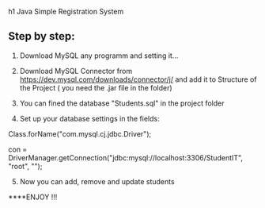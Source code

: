 h1 Java Simple Registration System

## Step by step:

1. Download MySQL any programm and setting it...

2. Download MySQL Connector from https://dev.mysql.com/downloads/connector/j/ and add it to Structure of the Project ( you need the .jar file in the folder)

3. You can fined the database "Students.sql" in the project folder

4. Set up your database settings in the fields:

Class.forName("com.mysql.cj.jdbc.Driver");

con = DriverManager.getConnection("jdbc:mysql://localhost:3306/StudentIT", "root", "");

5. Now you can add, remove and update students

****ENJOY !!!


